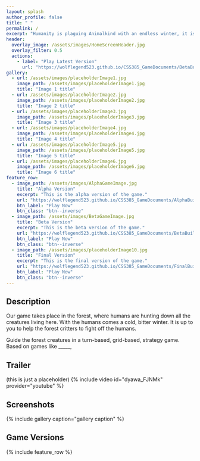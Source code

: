 ```yaml
---
layout: splash
author_profile: false
title: " "
permalink: /
excerpt: "Humanity is plaguing Animalkind with an endless winter, it is up to you to guide the forest creatures so they can defeat the humans and bring the forest into the spring"
header:
  overlay_image: /assets/images/HomeScreenHeader.jpg
  overlay_filter: 0.5
  actions:
    - label: "Play Latest Version"
      url: "https://wolflegend523.github.io/CSS385_GameDocuments/BetaBuild/"
gallery:
  - url: /assets/images/placeholderImage1.jpg
    image_path: /assets/images/placeholderImage1.jpg
    title: "Image 1 title"
  - url: /assets/images/placeholderImage2.jpg
    image_path: /assets/images/placeholderImage2.jpg
    title: "Image 2 title"
  - url: /assets/images/placeholderImage3.jpg
    image_path: /assets/images/placeholderImage3.jpg
    title: "Image 3 title"
  - url: /assets/images/placeholderImage4.jpg
    image_path: /assets/images/placeholderImage4.jpg
    title: "Image 4 title"
  - url: /assets/images/placeholderImage5.jpg
    image_path: /assets/images/placeholderImage5.jpg
    title: "Image 5 title"
  - url: /assets/images/placeholderImage6.jpg
    image_path: /assets/images/placeholderImage6.jpg
    title: "Image 6 title"
feature_row:
  - image_path: /assets/images/AlphaGameImage.jpg
    title: "Alpha Version"
    excerpt: "This is the alpha version of the game."
    url: "https://wolflegend523.github.io/CSS385_GameDocuments/AlphaBuild/"
    btn_label: "Play Now"
    btn_class: "btn--inverse"
  - image_path: /assets/images/BetaGameImage.jpg
    title: "Beta Version"
    excerpt: "This is the beta version of the game."
    url: "https://wolflegend523.github.io/CSS385_GameDocuments/BetaBuild/"
    btn_label: "Play Now"
    btn_class: "btn--inverse"
  - image_path: /assets/images/placeholderImage10.jpg
    title: "Final Version"
    excerpt: "This is the final version of the game."
    url: "https://wolflegend523.github.io/CSS385_GameDocuments/FinalBuild/"
    btn_label: "Play Now"
    btn_class: "btn--inverse"
---
```


## Description
Our game takes place in the forest, where humans are hunting down all the creatures living here. With the humans comes a cold, bitter winter. It is up to you to help the forest critters to fight off the humans. 

Guide the forest creatures in a turn-based, grid-based, strategy game. Based on games like _____, 

## Trailer 
(this is just a placeholder)
{% include video id="dyawa_FJNMk" provider="youtube" %}


## Screenshots
{% include gallery caption="gallery caption" %}

## Game Versions
{% include feature_row %}








